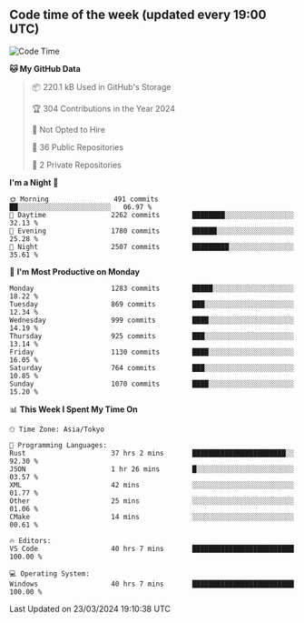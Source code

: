 ## Code time of the week (updated every 19:00 UTC)

<!--START_SECTION:waka-->
![Code Time](http://img.shields.io/badge/Code%20Time-2%2C869%20hrs%2018%20mins-blue)

**🐱 My GitHub Data** 

> 📦 220.1 kB Used in GitHub's Storage 
 > 
> 🏆 304 Contributions in the Year 2024
 > 
> 🚫 Not Opted to Hire
 > 
> 📜 36 Public Repositories 
 > 
> 🔑 2 Private Repositories 
 > 
**I'm a Night 🦉** 

```text
🌞 Morning                491 commits         ██░░░░░░░░░░░░░░░░░░░░░░░   06.97 % 
🌆 Daytime                2262 commits        ████████░░░░░░░░░░░░░░░░░   32.13 % 
🌃 Evening                1780 commits        ██████░░░░░░░░░░░░░░░░░░░   25.28 % 
🌙 Night                  2507 commits        █████████░░░░░░░░░░░░░░░░   35.61 % 
```
📅 **I'm Most Productive on Monday** 

```text
Monday                   1283 commits        █████░░░░░░░░░░░░░░░░░░░░   18.22 % 
Tuesday                  869 commits         ███░░░░░░░░░░░░░░░░░░░░░░   12.34 % 
Wednesday                999 commits         ████░░░░░░░░░░░░░░░░░░░░░   14.19 % 
Thursday                 925 commits         ███░░░░░░░░░░░░░░░░░░░░░░   13.14 % 
Friday                   1130 commits        ████░░░░░░░░░░░░░░░░░░░░░   16.05 % 
Saturday                 764 commits         ███░░░░░░░░░░░░░░░░░░░░░░   10.85 % 
Sunday                   1070 commits        ████░░░░░░░░░░░░░░░░░░░░░   15.20 % 
```


📊 **This Week I Spent My Time On** 

```text
🕑︎ Time Zone: Asia/Tokyo

💬 Programming Languages: 
Rust                     37 hrs 2 mins       ███████████████████████░░   92.30 % 
JSON                     1 hr 26 mins        █░░░░░░░░░░░░░░░░░░░░░░░░   03.57 % 
XML                      42 mins             ░░░░░░░░░░░░░░░░░░░░░░░░░   01.77 % 
Other                    25 mins             ░░░░░░░░░░░░░░░░░░░░░░░░░   01.06 % 
CMake                    14 mins             ░░░░░░░░░░░░░░░░░░░░░░░░░   00.61 % 

🔥 Editors: 
VS Code                  40 hrs 7 mins       █████████████████████████   100.00 % 

💻 Operating System: 
Windows                  40 hrs 7 mins       █████████████████████████   100.00 % 
```


 Last Updated on 23/03/2024 19:10:38 UTC
<!--END_SECTION:waka-->